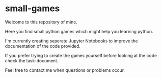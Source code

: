 # small-games

Welcome to this repository of mine.

Here you find small python games which might help you learning python. 

I'm currently creating seperate Jupyter Notebooks to improve the documentation of the code provided. 

If you prefer trying to create the games yourself before looking at the code check the task-document.

Feel free to contact me when questions or problems occur.
